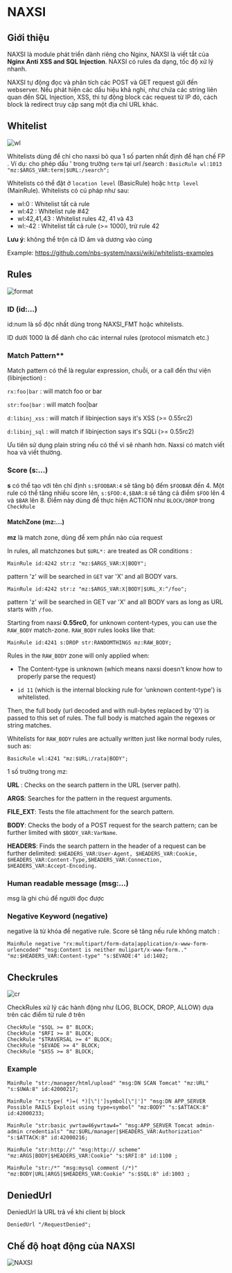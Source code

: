 # NAXSI

## Giới thiệu

NAXSI là module phát triển dành riêng cho Nginx, NAXSI là viết tắt của **Nginx Anti XSS and SQL Injection**. NAXSI có rules đa dạng, tốc độ xử lý nhanh.

NAXSI tự động đọc và phân tích các POST và GET request gửi đến webserver. Nếu phát hiện các dấu hiệu khả nghi, như chứa các string liên quan đến SQL Injection, XSS, thì tự động block các request từ IP đó, cách block là redirect truy cập sang một địa chỉ URL khác.

## Whitelist

![wl](./picture/whitelist.png)

Whitelists dùng để chỉ cho naxsi bỏ qua 1 số parten nhất định để hạn chế FP . Ví dụ: cho phép dấu ' trong trường `term` tại url /search : `BasicRule wl:1013 "mz:$ARGS_VAR:term|$URL:/search";`

Whitelists có thể đặt ở `location level` (BasicRule) hoặc `http level` (MainRule). Whitelists có cú pháp như sau:

- wl:0 : Whitelist tất cả rule 
- wl:42 : Whitelist rule #42
- wl:42,41,43 : Whitelist rules 42, 41 và 43
- wl:-42 : Whitelist tất cả rule (>= 1000), trừ rule 42

**Lưu ý**: không thể trộn cả ID âm và dương vào cùng

Example: <https://github.com/nbs-system/naxsi/wiki/whitelists-examples>

## Rules

![format](./picture/rule-format.png)

### ID (id:...)

id:num là số độc nhất dùng trong NAXSI_FMT hoặc whitelists.

ID dưới 1000 là để dành cho các internal rules (protocol mismatch etc.)

### Match Pattern**

Match pattern có thể là regular expression, chuỗi, or a call đến thư viện (libinjection) :

`rx:foo|bar` : will match foo or bar

`str:foo|bar` : will match foo|bar

`d:libinj_xss` : will match if libinjection says it's XSS (>= 0.55rc2)

`d:libinj_sql` : will match if libinjection says it's SQLi (>= 0.55rc2)

Ưu tiên sử dụng plain string nếu có thể vì sẽ nhanh hơn. Naxsi có match viết hoa và viết thường.

### Score (s:...)

**s** có thể tạo với tên chỉ định `s:$FOOBAR:4` sẽ tăng bộ đếm `$FOOBAR` đến 4. Một rule có thể tăng nhiều score lên, `s:$FOO:4,$BAR:8` sẽ tăng cả điểm `$FOO` lên 4 và `$BAR` lên 8. Điểm này dùng để thực hiện ACTION như `BLOCK/DROP` trong `CheckRule`

#### MatchZone (mz:...)

**mz** là match zone, dùng để xem phần nào của request

In rules, all matchzones but `$URL*:` are treated as OR conditions :

`MainRule id:4242 str:z "mz:$ARGS_VAR:X|BODY";`

pattern 'z' will be searched in `GET` var 'X' and all BODY vars.

`MainRule id:4242 str:z "mz:$ARGS_VAR:X|BODY|$URL_X:^/foo";`

pattern 'z' will be searched in GET var 'X' and all BODY vars as long as URL starts with `/foo`.

Starting from naxsi **0.55rc0**, for unknown content-types, you can use the `RAW_BODY` match-zone. `RAW_BODY` rules looks like that:

`MainRule id:4241 s:DROP str:RANDOMTHINGS mz:RAW_BODY;`

Rules in the `RAW_BODY` zone will only applied when:

- The Content-type is unknown (which means naxsi doesn't know how to properly parse the request)

- `id 11` (which is the internal blocking rule for 'unknown content-type') is whitelisted.

Then, the full body (url decoded and with null-bytes replaced by '0') is passed to this set of rules. The full body is matched again the regexes or string matches.

Whitelists for `RAW_BODY` rules are actually written just like normal body rules, such as:

`BasicRule wl:4241 "mz:$URL:/rata|BODY";`

1 số trường trong mz:

**URL** : Checks on the search pattern in the URL (server path).

**ARGS**: Searches for the pattern in the request arguments.

**FILE_EXT**: Tests the file attachment for the search pattern.

**BODY**: Checks the body of a POST request for the search pattern; can be further limited with `$BODY_VAR:VarName`.

**HEADERS**: Finds the search pattern in the header of a request can be further delimited: `$HEADERS_VAR:User-Agent, $HEADERS_VAR:Cookie, $HEADERS_VAR:Content-Type,$HEADERS_VAR:Connection, $HEADERS_VAR:Accept-Encoding.`

### Human readable message (msg:...)

msg là ghi chú để người đọc được

### Negative Keyword (negative)

negative là từ khóa để negative rule. Score sẽ tăng nếu rule không match :

`MainRule negative "rx:multipart/form-data|application/x-www-form-urlencoded" "msg:Content is neither mulipart/x-www-form.." "mz:$HEADERS_VAR:Content-type" "s:$EVADE:4" id:1402;`

## Checkrules

![cr](./picture/check_rule.png)

CheckRules xử lý các hành động như (LOG, BLOCK, DROP, ALLOW) dựa trên các điểm từ rule ở trên

```config
CheckRule "$SQL >= 8" BLOCK;
CheckRule "$RFI >= 8" BLOCK;
CheckRule "$TRAVERSAL >= 4" BLOCK;
CheckRule "$EVADE >= 4" BLOCK;
CheckRule "$XSS >= 8" BLOCK;
```

### Example

`MainRule "str:/manager/html/upload" "msg:DN SCAN Tomcat" "mz:URL" "s:$UWA:8" id:42000217;`

`MainRule "rx:type( *)=( *)[\"|']symbol[\"|']" "msg:DN APP_SERVER Possible RAILS Exploit using type=symbol" "mz:BODY" "s:$ATTACK:8" id:42000233;`

`MainRule "str:basic ywrtaw46ywrtaw4=" "msg:APP_SERVER Tomcat admin-admin credentials" "mz:$URL/manager|$HEADERS_VAR:Authorization" "s:$ATTACK:8" id:42000216;`

`MainRule "str:http://" "msg:http:// scheme" "mz:ARGS|BODY|$HEADERS_VAR:Cookie" "s:$RFI:8" id:1100 ;`

`MainRule "str:/*" "msg:mysql comment (/*)" "mz:BODY|URL|ARGS|$HEADERS_VAR:Cookie" "s:$SQL:8" id:1003 ;`

## DeniedUrl

DeniedUrl là URL trả về khi client bị block

`DeniedUrl "/RequestDenied";`

## Chế độ hoạt động của NAXSI

![NAXSI](./picture/naxsi_mode.png)

